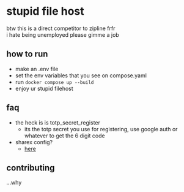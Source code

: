 # stupid file host
btw this is a direct competitor to zipline frfr<br>
i hate being unemployed please gimme a job

## how to run
- make an .env file
- set the env variables that you see on compose.yaml
- run `docker compose up --build`
- enjoy ur stupid filehost

## faq
- the heck is is totp_secret_register
    - its the totp secret you use for registering, use google auth or whatever to get the 6 digit code
- sharex config?
    - [here](/sharexconfig.txt)

## contributing
...why
